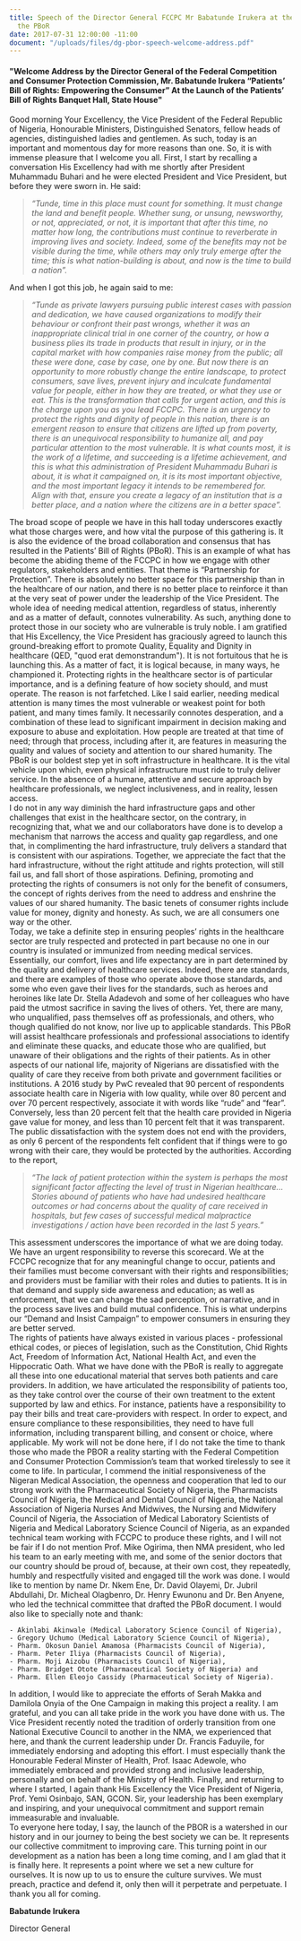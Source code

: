 ```yaml
---
title: Speech of the Director General FCCPC Mr Babatunde Irukera at the Launch of
  the PBoR
date: 2017-07-31 12:00:00 -11:00
document: "/uploads/files/dg-pbor-speech-welcome-address.pdf"
---
```


#### "Welcome Address by the Director General of the Federal Competition and Consumer Protection Commission, Mr. Babatunde Irukera “Patients’ Bill of Rights: Empowering the Consumer” At the Launch of the Patients’ Bill of Rights Banquet Hall, State House"

Good morning Your Excellency, the Vice President of the Federal Republic of Nigeria, Honourable Ministers, Distinguished Senators, fellow heads of agencies, distinguished ladies and gentlemen. 
As such, today is an important and momentous day for more reasons than one. So, it is with immense pleasure that I welcome you all. First, I start by recalling a conversation His Excellency had with me shortly after President Muhammadu Buhari and he were elected President and Vice President, but before they were sworn in. He said:
 
>*“Tunde, time in this place must count for something. It must change the land and benefit people. Whether sung, or unsung, newsworthy, or not, appreciated, or not, it is important that after this time, no matter how long, the contributions must continue to reverberate in improving lives and society.  Indeed, some of the benefits may not be visible during the time, while others may only truly emerge after the time; this is what nation-building is about, and now is the time to build a nation”.*

And when I got this job, he again said to me:

>*“Tunde as private lawyers pursuing public interest cases with passion and dedication, we have caused organizations to modify their behaviour or confront their past wrongs, whether it was an inappropriate clinical trial in one corner of the country, or how a business plies its trade in products that result in injury, or in the capital market with how companies raise money from the public; all these were done, case by case, one by one. But now there is an opportunity to more robustly change the entire landscape, to protect consumers, save lives, prevent injury and inculcate fundamental value for people, either in how they are treated, or what they use or eat. 
This is the transformation that calls for urgent action, and this is the charge upon you as you lead FCCPC.  There is an urgency to protect the rights and dignity of people in this nation, there is an emergent reason to ensure that citizens are lifted up from poverty, there is an unequivocal responsibility to humanize all, and pay particular attention to the most vulnerable.  It is what counts most, it is the work of a lifetime, and succeeding is a lifetime achievement, and this is what this administration of President Muhammadu Buhari is about, it is what it campaigned on, it is its most important objective, and the most important legacy it intends to be remembered for.  
Align with that, ensure you create a legacy of an institution that is a better place, and a nation where the citizens are in a better space”.* 

The broad scope of people we have in this hall today underscores exactly what those charges were, and how vital the purpose of this gathering is. It is also the evidence of the broad collaboration and consensus that has resulted in the Patients’ Bill of Rights (PBoR). This is an example of what has become the abiding theme of the FCCPC in how we engage with other regulators, stakeholders and entities. That theme is “Partnership for Protection”. There is absolutely no better space for this partnership than in the healthcare of our nation, and there is no better place to reinforce it than at the very seat of power under the leadership of the Vice President.  The whole idea of needing medical attention, regardless of status, inherently and as a matter of default, connotes vulnerability.  As such, anything done to protect those in our society who are vulnerable is truly noble.
I am gratified that His Excellency, the Vice President has graciously agreed to launch this ground-breaking effort to promote Quality, Equality and Dignity in healthcare (QED, "quod erat demonstrandum").  It is not fortuitous that he is launching this. As a matter of fact, it is logical because, in many ways, he championed it. 
Protecting rights in the healthcare sector is of particular importance, and is a defining feature of how society should, and must operate. The reason is not farfetched.  Like I said earlier, needing medical attention is many times the most vulnerable or weakest point for both patient, and many times family.  It necessarily connotes desperation, and a combination of these lead to significant impairment in decision making and exposure to abuse and exploitation. How people are treated at that time of need; through that process, including after it, are features in measuring the quality and values of society and attention to our shared humanity.
The PBoR is our boldest step yet in soft infrastructure in healthcare.  It is the vital vehicle upon which, even physical infrastructure must ride to truly deliver service. In the absence of a humane, attentive and secure approach by healthcare professionals, we neglect inclusiveness, and in reality, lessen access.  
I do not in any way diminish the hard infrastructure gaps and other challenges that exist in the healthcare sector, on the contrary, in recognizing that, what we and our collaborators have done is to develop a mechanism that narrows the access and quality gap regardless, and one that, in complimenting the hard infrastructure, truly delivers a standard that is consistent with our aspirations.  Together, we appreciate the fact that the hard infrastructure, without the right attitude and rights protection, will still fail us, and fall short of those aspirations. 
Defining, promoting and protecting the rights of consumers is not only for the benefit of consumers, the concept of rights derives from the need to address and enshrine the values of our shared humanity. The basic tenets of consumer rights include value for money, dignity and honesty.  As such, we are all consumers one way or the other.  
Today, we take a definite step in ensuring peoples’ rights in the healthcare sector are truly respected and protected in part because no one in our country is insulated or immunized from needing medical services.  Essentially, our comfort, lives and life expectancy are in part determined by the quality and delivery of healthcare services.   Indeed, there are standards, and there are examples of those who operate above those standards, and some who even gave their lives for the standards, such as heroes and heroines like late Dr. Stella Adadevoh and some of her colleagues who have paid the utmost sacrifice in saving the lives of others.  Yet, there are many, who unqualified, pass themselves off as professionals, and others, who though qualified do not know, nor live up to applicable standards. This PBoR will assist healthcare professionals and professional associations to identify and eliminate these quacks, and educate those who are qualified, but unaware of their obligations and the rights of their patients. 
As in other aspects of our national life, majority of Nigerians are dissatisfied with the quality of care they receive from both private and government facilities or institutions. A 2016 study by PwC revealed that 90 percent of respondents associate health care in Nigeria with low quality, while over 80 percent and over 70 percent respectively, associate it with words like “rude” and “fear”. Conversely, less than 20 percent felt that the health care provided in Nigeria gave value for money, and less than 10 percent felt that it was transparent. The public dissatisfaction with the system does not end with the providers, as only 6 percent of the respondents felt confident that if things were to go wrong with their care, they would be protected by the authorities. 
According to the report, 

>*“The lack of patient protection within the system is perhaps the most significant factor affecting the level of trust in Nigerian healthcare... Stories abound of patients who have had undesired healthcare outcomes or had concerns about the quality of care received in hospitals, but few cases of successful medical malpractice investigations / action have been recorded in the last 5 years.”*

This assessment underscores the importance of what we are doing today. We have an urgent responsibility to reverse this scorecard. We at the FCCPC recognize that for any meaningful change to occur, patients and their families must become conversant with their rights and responsibilities; and providers must be familiar with their roles and duties to patients.  It is in that demand and supply side awareness and education; as well as enforcement, that we can change the sad perception, or narrative, and in the process save lives and build mutual confidence.  This is what underpins our “Demand and Insist Campaign” to empower consumers in ensuring they are better served.   
The rights of patients have always existed in various places - professional ethical codes, or pieces of legislation, such as the Constitution, Chid Rights Act, Freedom of Information Act, National Health Act, and even the Hippocratic Oath. What we have done with the PBoR is really to aggregate all these into one educational material that serves both patients and care providers. In addition, we have articulated the responsibility of patients too, as they take control over the course of their own treatment to the extent supported by law and ethics. For instance, patients have a responsibility to pay their bills and treat care-providers with respect. In order to expect, and ensure compliance to these responsibilities, they need to have full information, including transparent billing, and consent or choice, where applicable.
My work will not be done here, if I do not take the time to thank those who made the PBOR a reality starting with the Federal Competition and Consumer Protection Commission’s team that worked tirelessly to see it come to life. In particular, I commend the initial responsiveness of the Nigeran Medical Association, the openness and cooperation that led to our strong work with the Pharmaceutical Society of Nigeria, the Pharmacists Council of Nigeria, the Medical and Dental Council of Nigeria, the National Association of Nigeria Nurses And Midwives, the Nursing and Midwifery Council of Nigeria, the Association of Medical Laboratory Scientists of Nigeria and Medical Laboratory Science Council of Nigeria, as an expanded technical team working with FCCPC to produce these rights, and I will not be fair if I do not mention Prof. Mike Ogirima, then NMA president, who led his team to an early meeting with me, and some of the senior doctors that our country should be proud of, because, at their own cost, they repeatedly, humbly and respectfully visited and engaged till the work was done. I would like to mention by name Dr. Nkem Ene, Dr. David Olayemi, Dr. Jubril Abdullahi, Dr. Micheal Olagbenro, Dr. Henry Ewunonu and Dr. Ben Anyene, who led the technical committee that drafted the PBoR document.  I would also like to specially note and thank:

	- Akinlabi Akinwale (Medical Laboratory Science Council of Nigeria), 
	- Gregory Uchumo (Medical Laboratory Science Council of Nigeria), 
	- Pharm. Okosun Daniel Amamosa (Pharmacists Council of Nigeria),
	- Pharm. Peter Iliya (Pharmacists Council of Nigeria), 
	- Pharm. Moji Aizobu (Pharmacists Council of Nigeria), 
	- Pharm. Bridget Otote (Pharmaceutical Society of Nigeria) and 
	- Pharm. Ellen Eleojo Cassidy (Pharmaceutical Society of Nigeria).

 In addition, I would like to appreciate the efforts of Serah Makka and Damilola Onyia of the One Campaign in making this project a reality. I am grateful, and you can all take pride in the work you have done with us.
 The Vice President recently noted the tradition of orderly transition from one National Executive Council to another in the NMA, we experienced that here, and thank the current leadership under Dr. Francis Faduyile, for immediately endorsing and adopting this effort. 
I must especially thank the Honourable Federal Minster of Health, Prof. Isaac Adewole, who immediately embraced and provided strong and inclusive leadership, personally and on behalf of the Ministry of Health. 
Finally, and returning to where I started, I again thank His Excellency the Vice President of Nigeria, Prof. Yemi Osinbajo, SAN, GCON. Sir, your leadership has been exemplary and inspiring, and your unequivocal commitment and support remain immeasurable and invaluable.  
To everyone here today, I say, the launch of the PBOR is a watershed in our history and in our journey to being the best society we can be. It represents our collective commitment to improving care.  This turning point in our development as a nation has been a long time coming, and I am glad that it is finally here. It represents a point where we set a new culture for ourselves. It is now up to us to ensure the culture survives. We must preach, practice and defend it, only then will it perpetrate and perpetuate. 
I thank you all for coming. 

**Babatunde Irukera**

Director General

